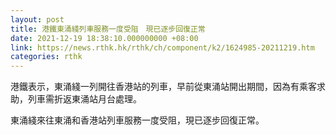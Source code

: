 ```yaml
---
layout: post
title: 港鐵東涌綫列車服務一度受阻　現已逐步回復正常
date: 2021-12-19 18:38:10.000000000 +08:00
link: https://news.rthk.hk/rthk/ch/component/k2/1624985-20211219.htm
categories: rthk
---
```


港鐵表示，東涌綫一列開往香港站的列車，早前從東涌站開出期間，因為有乘客求助，列車需折返東涌站月台處理。

東涌綫來往東涌和香港站列車服務一度受阻，現已逐步回復正常。
